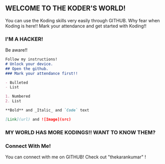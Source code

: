 ## WELCOME TO THE KODER'S WORLD!

You can use the Koding skills very easily through GITHUB. Why fear when Koding is here!!
Mark your attendance and get started with Koding!!

### I'M A HACKER!

Be aware!! 

```markdown
Follow my instructions!
# Unlock your device.
## Open the github.
### Mark your attendance first!!

- Bulleted
- List

1. Numbered
2. List

**Bold** and _Italic_ and `Code` text

[Link](url) and ![Image](src)
```


### MY WORLD HAS MORE KODINGS!! WANT TO KNOW THEM?


### Connect With Me!

You can connect with me on GITHUB! Check out "thekarankumar" !
